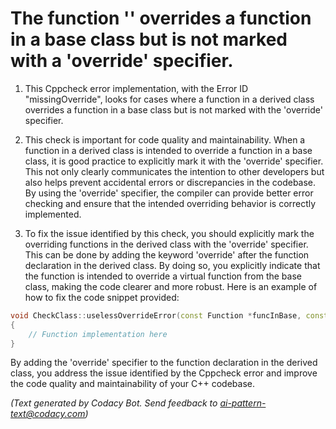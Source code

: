 # The function '' overrides a function in a base class but is not marked with a 'override' specifier.

1. This Cppcheck error implementation, with the Error ID "missingOverride", looks for cases where a function in a derived class overrides a function in a base class but is not marked with the 'override' specifier.

2. This check is important for code quality and maintainability. When a function in a derived class is intended to override a function in a base class, it is good practice to explicitly mark it with the 'override' specifier. This not only clearly communicates the intention to other developers but also helps prevent accidental errors or discrepancies in the codebase. By using the 'override' specifier, the compiler can provide better error checking and ensure that the intended overriding behavior is correctly implemented.

3. To fix the issue identified by this check, you should explicitly mark the overriding functions in the derived class with the 'override' specifier. This can be done by adding the keyword 'override' after the function declaration in the derived class. By doing so, you explicitly indicate that the function is intended to override a virtual function from the base class, making the code clearer and more robust. Here is an example of how to fix the code snippet provided:

```cpp
void CheckClass::uselessOverrideError(const Function *funcInBase, const Function *funcInDerived, bool isSameCode) override
{
    // Function implementation here
}
```

By adding the 'override' specifier to the function declaration in the derived class, you address the issue identified by the Cppcheck error and improve the code quality and maintainability of your C++ codebase.

_(Text generated by Codacy Bot. Send feedback to ai-pattern-text@codacy.com)_
